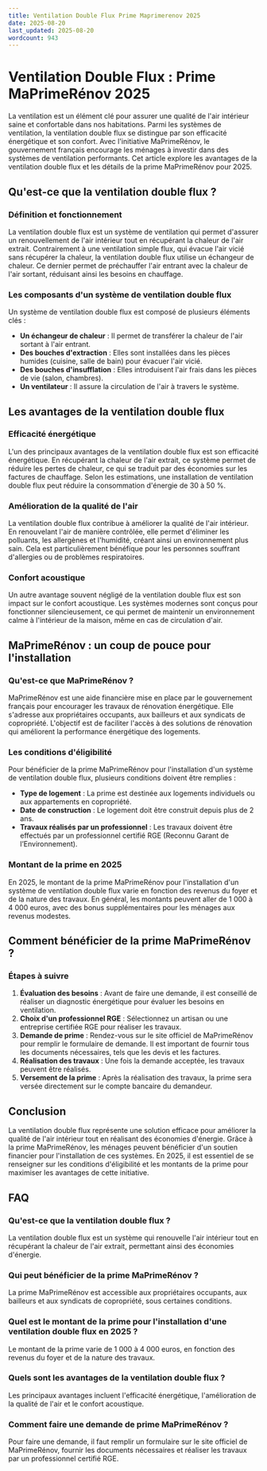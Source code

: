 ```yaml
---
title: Ventilation Double Flux Prime Maprimerenov 2025
date: 2025-08-20
last_updated: 2025-08-20
wordcount: 943
---
```


# Ventilation Double Flux : Prime MaPrimeRénov 2025

La ventilation est un élément clé pour assurer une qualité de l'air intérieur saine et confortable dans nos habitations. Parmi les systèmes de ventilation, la ventilation double flux se distingue par son efficacité énergétique et son confort. Avec l'initiative MaPrimeRénov, le gouvernement français encourage les ménages à investir dans des systèmes de ventilation performants. Cet article explore les avantages de la ventilation double flux et les détails de la prime MaPrimeRénov pour 2025.

## Qu'est-ce que la ventilation double flux ?

### Définition et fonctionnement

La ventilation double flux est un système de ventilation qui permet d'assurer un renouvellement de l'air intérieur tout en récupérant la chaleur de l'air extrait. Contrairement à une ventilation simple flux, qui évacue l'air vicié sans récupérer la chaleur, la ventilation double flux utilise un échangeur de chaleur. Ce dernier permet de préchauffer l'air entrant avec la chaleur de l'air sortant, réduisant ainsi les besoins en chauffage.

### Les composants d'un système de ventilation double flux

Un système de ventilation double flux est composé de plusieurs éléments clés :

- **Un échangeur de chaleur** : Il permet de transférer la chaleur de l'air sortant à l'air entrant.
- **Des bouches d'extraction** : Elles sont installées dans les pièces humides (cuisine, salle de bain) pour évacuer l'air vicié.
- **Des bouches d'insufflation** : Elles introduisent l'air frais dans les pièces de vie (salon, chambres).
- **Un ventilateur** : Il assure la circulation de l'air à travers le système.

## Les avantages de la ventilation double flux

### Efficacité énergétique

L'un des principaux avantages de la ventilation double flux est son efficacité énergétique. En récupérant la chaleur de l'air extrait, ce système permet de réduire les pertes de chaleur, ce qui se traduit par des économies sur les factures de chauffage. Selon les estimations, une installation de ventilation double flux peut réduire la consommation d'énergie de 30 à 50 %.

### Amélioration de la qualité de l'air

La ventilation double flux contribue à améliorer la qualité de l'air intérieur. En renouvelant l'air de manière contrôlée, elle permet d'éliminer les polluants, les allergènes et l'humidité, créant ainsi un environnement plus sain. Cela est particulièrement bénéfique pour les personnes souffrant d'allergies ou de problèmes respiratoires.

### Confort acoustique

Un autre avantage souvent négligé de la ventilation double flux est son impact sur le confort acoustique. Les systèmes modernes sont conçus pour fonctionner silencieusement, ce qui permet de maintenir un environnement calme à l'intérieur de la maison, même en cas de circulation d'air.

## MaPrimeRénov : un coup de pouce pour l'installation

### Qu'est-ce que MaPrimeRénov ?

MaPrimeRénov est une aide financière mise en place par le gouvernement français pour encourager les travaux de rénovation énergétique. Elle s'adresse aux propriétaires occupants, aux bailleurs et aux syndicats de copropriété. L'objectif est de faciliter l'accès à des solutions de rénovation qui améliorent la performance énergétique des logements.

### Les conditions d'éligibilité

Pour bénéficier de la prime MaPrimeRénov pour l'installation d'un système de ventilation double flux, plusieurs conditions doivent être remplies :

- **Type de logement** : La prime est destinée aux logements individuels ou aux appartements en copropriété.
- **Date de construction** : Le logement doit être construit depuis plus de 2 ans.
- **Travaux réalisés par un professionnel** : Les travaux doivent être effectués par un professionnel certifié RGE (Reconnu Garant de l’Environnement).

### Montant de la prime en 2025

En 2025, le montant de la prime MaPrimeRénov pour l'installation d'un système de ventilation double flux varie en fonction des revenus du foyer et de la nature des travaux. En général, les montants peuvent aller de 1 000 à 4 000 euros, avec des bonus supplémentaires pour les ménages aux revenus modestes.

## Comment bénéficier de la prime MaPrimeRénov ?

### Étapes à suivre

1. **Évaluation des besoins** : Avant de faire une demande, il est conseillé de réaliser un diagnostic énergétique pour évaluer les besoins en ventilation.
2. **Choix d'un professionnel RGE** : Sélectionnez un artisan ou une entreprise certifiée RGE pour réaliser les travaux.
3. **Demande de prime** : Rendez-vous sur le site officiel de MaPrimeRénov pour remplir le formulaire de demande. Il est important de fournir tous les documents nécessaires, tels que les devis et les factures.
4. **Réalisation des travaux** : Une fois la demande acceptée, les travaux peuvent être réalisés.
5. **Versement de la prime** : Après la réalisation des travaux, la prime sera versée directement sur le compte bancaire du demandeur.

## Conclusion

La ventilation double flux représente une solution efficace pour améliorer la qualité de l'air intérieur tout en réalisant des économies d'énergie. Grâce à la prime MaPrimeRénov, les ménages peuvent bénéficier d'un soutien financier pour l'installation de ces systèmes. En 2025, il est essentiel de se renseigner sur les conditions d'éligibilité et les montants de la prime pour maximiser les avantages de cette initiative.

## FAQ

### Qu'est-ce que la ventilation double flux ?

La ventilation double flux est un système qui renouvelle l'air intérieur tout en récupérant la chaleur de l'air extrait, permettant ainsi des économies d'énergie.

### Qui peut bénéficier de la prime MaPrimeRénov ?

La prime MaPrimeRénov est accessible aux propriétaires occupants, aux bailleurs et aux syndicats de copropriété, sous certaines conditions.

### Quel est le montant de la prime pour l'installation d'une ventilation double flux en 2025 ?

Le montant de la prime varie de 1 000 à 4 000 euros, en fonction des revenus du foyer et de la nature des travaux.

### Quels sont les avantages de la ventilation double flux ?

Les principaux avantages incluent l'efficacité énergétique, l'amélioration de la qualité de l'air et le confort acoustique.

### Comment faire une demande de prime MaPrimeRénov ?

Pour faire une demande, il faut remplir un formulaire sur le site officiel de MaPrimeRénov, fournir les documents nécessaires et réaliser les travaux par un professionnel certifié RGE.